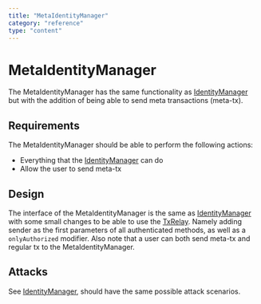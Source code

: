 ```yaml
---
title: "MetaIdentityManager"
category: "reference"
type: "content"
---
```


# MetaIdentityManager
The MetaIdentityManager has the same functionality as [IdentityManager](./identityManager.md) but with the addition of being able to send meta transactions (meta-tx).

## Requirements
The MetaIdentityManager should be able to perform the following actions:
* Everything that the [IdentityManager](./identityManager.md) can do
* Allow the user to send meta-tx

## Design
The interface of the MetaIdentityManager is the same as [IdentityManager](./identityManager.md) with some small changes to be able to use the [TxRelay](./txRelay.md). Namely adding sender as the first parameters of all authenticated methods, as well as a `onlyAuthorized` modifier. Also note that a user can both send meta-tx and regular tx to the MetaIdentityManager.

## Attacks
See [IdentityManager](./identityManager.md), should have the same possible attack scenarios.
